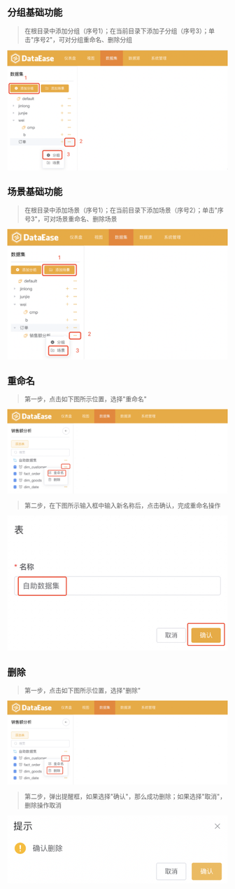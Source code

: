 ## 分组基础功能
> 在根目录中添加分组（序号1）；在当前目录下添加子分组（序号3）；单击"序号2"，可对分组重命名、删除分组

![分组基础功能](../img/dataset_configuration/分组功能介绍.png)

## 场景基础功能
> 在根目录中添加场景（序号1）；在当前目录下添加场景（序号2）；单击"序号3"，可对场景重命名、删除场景

![场景基础功能](../img/dataset_configuration/场景功能介绍.png)

## 重命名
> 第一步，点击如下图所示位置，选择"重命名"

![重命名](../img/function_general/重命名入口.png)

> 第二步，在下图所示输入框中输入新名称后，点击确认，完成重命名操作

![重命名](../img/function_general/重命名.png)

## 删除
> 第一步，点击如下图所示位置，选择"删除"

![删除](../img/function_general/删除入口.png)

> 第二步，弹出提醒框，如果选择"确认"，那么成功删除；如果选择"取消"，删除操作取消

![删除](../img/function_general/删除.png)




















